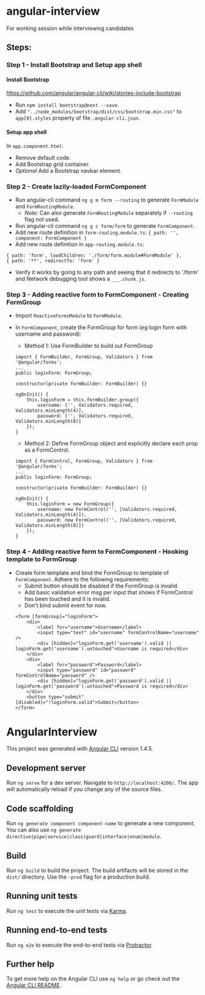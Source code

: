 # angular-interview
For working session while interviewing candidates

## Steps:

### Step 1 - Install Bootstrap and Setup app shell

#### Install Bootstrap
https://github.com/angular/angular-cli/wiki/stories-include-bootstrap
* Run `npm install bootstrap@next --save`.
* Add `"../node_modules/bootstrap/dist/css/bootstrap.min.css"` to `app[0].styles` property of file `.angular-cli.json`.

#### Setup app shell

In `app.component.html`:
* Remove default code.
* Add Bootstrap grid container.
* *Optional* Add a Bootstrap navbar element.

### Step 2 - Create lazily-loaded FormComponent

* Run angular-cli command `ng g m form --routing` to generate `FormModule` and `FormRoutingModule`.
    * *Note:* Can also generate `FormRoutingModule` separately if `--routing` flag not used.
* Run angular-cli command `ng g c form/form` to generate `FormComponent`.
* Add new route definition in `form-routing.module.ts`:
`{ path: '', component: FormComponent }`
* Add new route definition in `app-routing.module.ts`:
```
{ path: 'form', loadChildren: './form/form.module#FormModule' },
{ path: '**', redirectTo: 'form' }
```
* Verify it works by going to any path and seeing that it redirects to '/form' and Network debugging tool shows a `___.chunk.js`.

### Step 3 - Adding reactive form to FormComponent - Creating FormGroup

* Import `ReactiveFormsModule` to `FormModule`.
* In `FormComponent`, create the FormGroup for form (eg login form with username and password):
    * Method 1: Use FormBuilder to build out FormGroup
    ```
    import { FormBuilder, FormGroup, Validators } from '@angular/forms';
    ...
    public loginForm: FormGroup;

    constructor(private formBuilder: FormBuilder) {}
    
    ngOnInit() {
        this.loginForm = this.formBuilder.group({
            username: ['', Validators.required, Validators.minLength(4)],
            password: ['', Validators.required, Validators.minLength(8)]
        });
    }
    ```

    * Method 2: Define FormGroup object and explicitly declare each prop as a FormControl.
    ```
    import { FormControl, FormGroup, Validators } from '@angular/forms';
    ...
    public loginForm: FormGroup;

    constructor(private formBuilder: FormBuilder) {}
    
    ngOnInit() {
        this.loginForm = new FormGroup({
            username: new FormControl('', [Validators.required, Validators.minLength(4)]),
            password: new FormControl('', [Validators.required, Validators.minLength(8)])
        });
    }
    ```

### Step 4 - Adding reactive form to FormComponent - Hooking template to FormGroup
* Create form template and bind the FormGroup to template of `FormComponent`. Adhere to the following requirements:
    * Submit button should be disabled if the FormGroup is invalid.
    * Add basic validation error msg per input that shows if FormControl has been touched and it is invalid.
    * Don't bind submit event for now. 
    ```
    <form [formGroup]="loginForm">
        <div>
            <label for="username">Username</label>
            <input type="text" id="username" formControlName="username" />
            <div [hidden]="loginForm.get('username').valid || loginForm.get('username').untouched">Username is required</div>
        </div>
        <div>
            <label for="password">Password</label>
            <input type="password" id="password" formControlName="password" />
            <div [hidden]="loginForm.get('password').valid || loginForm.get('password').untouched">Password is required</div>
        </div>
        <button type="submit" [disabled]="!loginForm.valid">Submit</button>
    </form>
    ```

# AngularInterview

This project was generated with [Angular CLI](https://github.com/angular/angular-cli) version 1.4.5.

## Development server

Run `ng serve` for a dev server. Navigate to `http://localhost:4200/`. The app will automatically reload if you change any of the source files.

## Code scaffolding

Run `ng generate component component-name` to generate a new component. You can also use `ng generate directive|pipe|service|class|guard|interface|enum|module`.

## Build

Run `ng build` to build the project. The build artifacts will be stored in the `dist/` directory. Use the `-prod` flag for a production build.

## Running unit tests

Run `ng test` to execute the unit tests via [Karma](https://karma-runner.github.io).

## Running end-to-end tests

Run `ng e2e` to execute the end-to-end tests via [Protractor](http://www.protractortest.org/).

## Further help

To get more help on the Angular CLI use `ng help` or go check out the [Angular CLI README](https://github.com/angular/angular-cli/blob/master/README.md).
